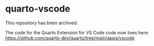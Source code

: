 # quarto-vscode

This repository has been archived.

The code for the Quarto Extension for VS Code code now lives here: <https://github.com/quarto-dev/quarto/tree/main/apps/vscode>

